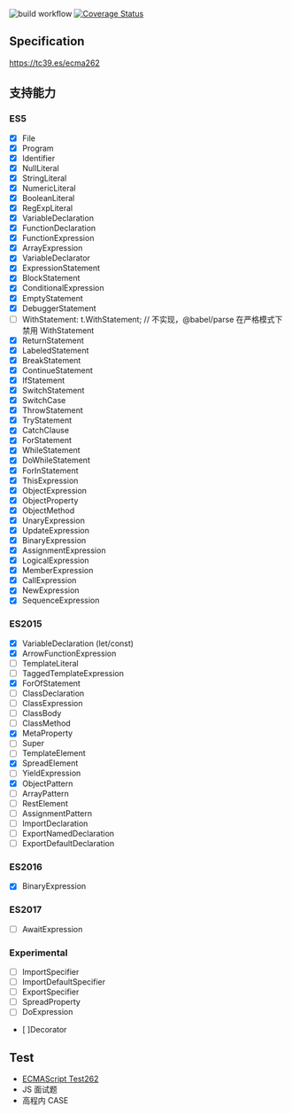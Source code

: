 ![build workflow](https://github.com/ximing/jsvm2/actions/workflows/build.yml/badge.svg)
[![Coverage Status](https://coveralls.io/repos/github/ximing/jsvm2/badge.svg?branch=master)](https://coveralls.io/github/ximing/jsvm2?branch=master)

## Specification

https://tc39.es/ecma262

## 支持能力

### ES5

- [x] File
- [x] Program
- [x] Identifier
- [x] NullLiteral
- [x] StringLiteral
- [x] NumericLiteral
- [x] BooleanLiteral
- [x] RegExpLiteral
- [x] VariableDeclaration
- [x] FunctionDeclaration
- [x] FunctionExpression
- [x] ArrayExpression
- [x] VariableDeclarator
- [x] ExpressionStatement
- [x] BlockStatement
- [x] ConditionalExpression
- [x] EmptyStatement
- [x] DebuggerStatement
- [ ] WithStatement: t.WithStatement; // 不实现，@babel/parse 在严格模式下禁用 WithStatement
- [x] ReturnStatement
- [x] LabeledStatement
- [x] BreakStatement
- [x] ContinueStatement
- [x] IfStatement
- [x] SwitchStatement
- [x] SwitchCase
- [x] ThrowStatement
- [x] TryStatement
- [x] CatchClause
- [x] ForStatement
- [x] WhileStatement
- [x] DoWhileStatement
- [x] ForInStatement
- [x] ThisExpression
- [x] ObjectExpression
- [x] ObjectProperty
- [x] ObjectMethod
- [x] UnaryExpression
- [x] UpdateExpression
- [x] BinaryExpression
- [x] AssignmentExpression
- [x] LogicalExpression
- [x] MemberExpression
- [x] CallExpression
- [x] NewExpression
- [x] SequenceExpression

### ES2015

- [x] VariableDeclaration (let/const)
- [x] ArrowFunctionExpression
- [ ] TemplateLiteral
- [ ] TaggedTemplateExpression
- [x] ForOfStatement
- [ ] ClassDeclaration
- [ ] ClassExpression
- [ ] ClassBody
- [ ] ClassMethod
- [x] MetaProperty
- [ ] Super
- [ ] TemplateElement
- [x] SpreadElement
- [ ] YieldExpression
- [x] ObjectPattern
- [ ] ArrayPattern
- [ ] RestElement
- [ ] AssignmentPattern
- [ ] ImportDeclaration
- [ ] ExportNamedDeclaration
- [ ] ExportDefaultDeclaration

### ES2016

- [x] BinaryExpression

### ES2017

- [ ] AwaitExpression

### Experimental

- [ ] ImportSpecifier
- [ ] ImportDefaultSpecifier
- [ ] ExportSpecifier
- [ ] SpreadProperty
- [ ] DoExpression
- [ ]Decorator

## Test

- [ECMAScript Test262](http://test262.ecmascript.org/)
- JS 面试题
- 高程内 CASE
